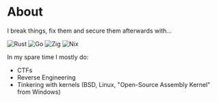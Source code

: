 # About
I break things, fix them and secure them afterwards with...

![Rust](https://img.shields.io/badge/rust-%23000000.svg?style=for-the-badge&logo=rust&logoColor=white) ![Go](https://img.shields.io/badge/go-%2300ADD8.svg?style=for-the-badge&logo=go&logoColor=white) ![Zig](https://img.shields.io/badge/Zig-%23F7A41D.svg?style=for-the-badge&logo=zig&logoColor=white) ![Nix](https://img.shields.io/badge/NIX-5277C3.svg?style=for-the-badge&logo=NixOS&logoColor=white)

In my spare time I mostly do:

* CTFs
* Reverse Engineering
* Tinkering with kernels (BSD, Linux, "Open-Source Assembly Kernel" from Windows)
